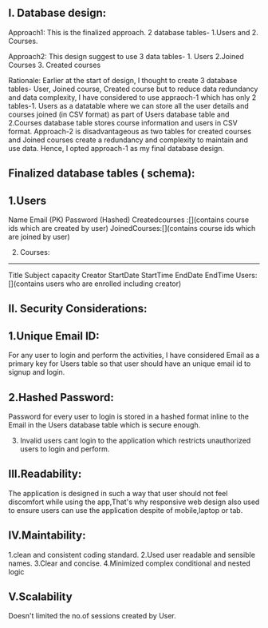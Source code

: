 
I. Database design:
-----------------------

Approach1: This is the finalized approach. 2 database tables- 1.Users and 2. Courses.

Approach2: This design suggest to use 3 data tables- 1. Users 2.Joined Courses 3. Created courses

Rationale: Earlier at the start of design, I thought to create 3 database tables- User, Joined course, Created course but to reduce data redundancy and data complexity, I have considered to use appraoch-1 which has only 2 tables-1. Users as a datatable where we can store all the user details and courses joined (in CSV format) as part of Users database table and 2.Courses database table stores course information and users in CSV format. Approach-2 is disadvantageous as two tables for created courses and Joined courses create a redundancy and complexity to maintain and use data. Hence, I opted approach-1 as my final database design.

Finalized database tables ( schema):
----------------------------------------------

1.Users
-------

Name
Email (PK)
Password (Hashed)
Createdcourses :[](contains course ids which are created by user)
JoinedCourses:[](contains course ids which are joined by user)


2. Courses: 
-----------
Title
Subject
capacity
Creator
StartDate
StartTime
EndDate
EndTime
Users:[](contains users who are enrolled including creator)



II. Security Considerations:
-----------------------

1.Unique Email ID:
------------------
 For any user to login and perform the activities, I have considered Email as a primary key for Users table so that user should have an unique email id to signup and login. 
 
2.Hashed Password:
-------------------
 Password for every user to login is stored in a hashed format inline to the Email in the Users database table which is secure enough.

3. Invalid users cant login to the application which restricts unauthorized users to login and perform.

III.Readability:
----------------
The application is designed in such a way that user should not feel discomfort while using the app,That's why responsive web design also used to ensure users can use the application despite of mobile,laptop or tab.

IV.Maintability:
---------------
1.clean and consistent coding standard. 
2.Used user readable and sensible names. 
3.Clear and concise. 
4.Minimized complex conditional and nested logic

V.Scalability
-------------
Doesn't limited the no.of sessions created by User.


